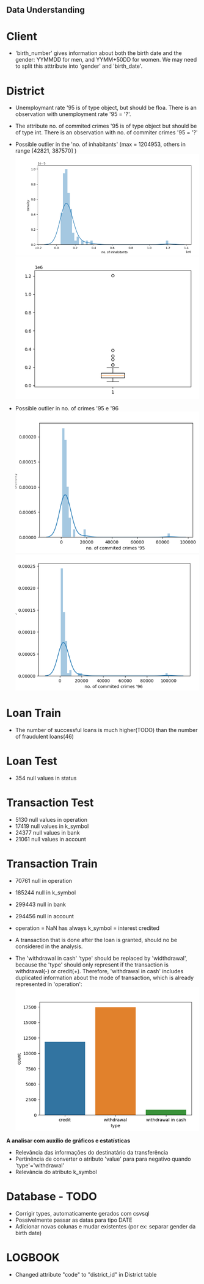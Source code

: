 ## Data Understanding

# Client
- 'birth_number' gives information about both the birth date and the gender: YYMMDD for men, and YYMM+50DD for women. 
We may need to split this atttribute into 'gender' and 'birth_date'.

# District
- Unemploymant rate '95 is of type object, but should be floa. There is an observation with unemployment rate '95 = '?'.
- The attribute no. of commited crimes '95 is of type object but should be of type int. There is an observation with no. of commiter crimes '95 = '?' 

- Possible outlier in the 'no. of inhabitants' (max = 1204953, others in range [42821, 387570] )
![](../images/district_inhabitants_distplot.png)
![](../images/district_inhabitants_boxplot.png)

- Possible outlier in no. of crimes '95 e '96
![](../images/district_commited_crimes.png)
![](../images/district_commited_crimes2.png)

# Loan Train
- The number of successful loans is much higher(TODO) than the number of fraudulent loans(46)

# Loan Test
- 354 null values in status

# Transaction Test
- 5130 null values in operation
- 17419 null values in k_symbol
- 24377 null values in bank
- 21061 null values in account

# Transaction Train
- 70761 null in operation
- 185244 null in k_symbol
- 299443 null in bank
- 294456 null in account

- operation = NaN has always k_symbol = interest credited

- A transaction that is done after the loan is granted, should no be considered in the analysis.
- The 'withdrawal in cash' 'type' should be replaced by 'widthdrawal', because the 'type' should only represent if the transaction is withdrawal(-) or credit(+). Therefore, 'withdrawal in cash' includes duplicated information about the mode of transaction, which is already represented in 'operation':
![](../images/transaction_type.png)



**A analisar com auxílio de gráficos e estatísticas**
- Relevância das informações do destinatário da transferência
- Pertinência de converter o atributo 'value' para para negativo quando 'type'='withdrawal'
- Relevância do atributo k_symbol

# Database - TODO
- Corrigir types, automaticamente gerados com csvsql
- Possivelmente passar as datas para tipo DATE
- Adicionar novas colunas e mudar existentes (por ex: separar gender da birth date)

# LOGBOOK

- Changed attribute "code" to "district_id" in District table